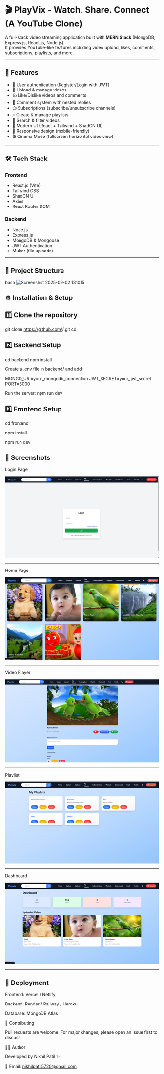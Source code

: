 # 🎬 PlayVix - Watch. Share. Connect (A YouTube Clone)

A full-stack video streaming application built with **MERN Stack** (MongoDB, Express.js, React.js, Node.js).  
It provides YouTube-like features including video upload, likes, comments, subscriptions, playlists, and more.

---

## 🚀 Features

- 🔑 User authentication (Register/Login with JWT)
- 🎥 Upload & manage videos
- 👍 Like/Dislike videos and comments
- 💬 Comment system with nested replies
- 📺 Subscriptions (subscribe/unsubscribe channels)
- 🎶 Create & manage playlists
- 🔎 Search & filter videos
- 🎨 Modern UI (React + Tailwind + ShadCN UI)
- 📱 Responsive design (mobile-friendly)
- 🎬 Cinema Mode (fullscreen horizontal video view)

---

## 🛠️ Tech Stack

### Frontend
- React.js (Vite)
- Tailwind CSS
- ShadCN UI
- Axios
- React Router DOM

### Backend
- Node.js
- Express.js
- MongoDB & Mongoose
- JWT Authentication
- Multer (file uploads)

---

## 📂 Project Structure

bash
<img width="1081" height="759" alt="Screenshot 2025-09-02 131015" src="https://github.com/user-attachments/assets/2544ed7a-20a3-45d1-a758-7070811bb60e" />

## ⚙️ Installation & Setup

## 1️⃣ Clone the repository
git clone https://github.com/<your-username>/<your-repo>.git
cd <your-repo>

## 2️⃣ Backend Setup
cd backend
npm install


Create a .env file in backend/ and add:

MONGO_URI=your_mongodb_connection
JWT_SECRET=your_jwt_secret
PORT=3000


Run the server: npm run dev

## 3️⃣ Frontend Setup
cd frontend

npm install

npm run dev

## 📸 Screenshots

Login Page

![image alt](https://github.com/NikhilPatil5720/backend-project/blob/main/LoginPage.png)

<hr>

 Home Page

![image alt](https://github.com/NikhilPatil5720/backend-project/blob/main/HomePage.png)

<hr>

 Video Player

![image alt](https://github.com/NikhilPatil5720/backend-project/blob/main/VideoPage.png)

<hr>

 Playlist

![image alt](https://github.com/NikhilPatil5720/backend-project/blob/main/PlaylistPage.png)

<hr>

Dashboard

![image alt](https://github.com/NikhilPatil5720/backend-project/blob/main/DashboardPage.png)

<hr>

## 🚀 Deployment

Frontend: Vercel / Netlify

Backend: Render / Railway / Heroku

Database: MongoDB Atlas

🤝 Contributing

Pull requests are welcome. For major changes, please open an issue first to discuss.

👨‍💻 Author

Developed by Nikhil Patil ✨

📧 Email: nikhilpatil5720@gmail.com
